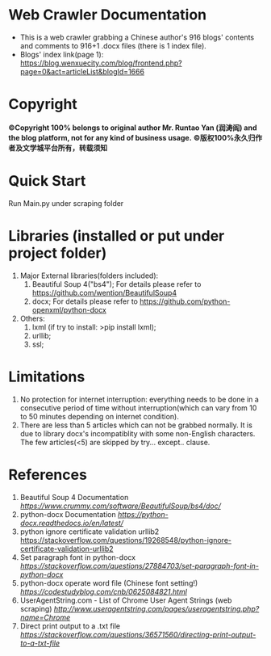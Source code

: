 # Web Crawler Documentation
* This is a web crawler grabbing a Chinese author's 916 blogs' contents and comments to 916+1 .docx files (there is 1 index file).
* Blogs' index link(page 1): https://blog.wenxuecity.com/blog/frontend.php?page=0&act=articleList&blogId=1666

# Copyright
**©Copyright 100% belongs to original author Mr. Runtao Yan (润涛阎) and the blog platform, not for any kind of business usage.**
**©版权100%永久归作者及文学城平台所有，转载须知**

# Quick Start
Run Main.py under scraping folder

# Libraries (installed or put under project folder)
1. Major External libraries(folders included): 
     1. Beautiful Soup 4("bs4"); For details please refer to https://github.com/wention/BeautifulSoup4
     2. docx; For details please refer to https://github.com/python-openxml/python-docx
2. Others: 
     1. lxml (if try to install: >pip install lxml);
     2. urllib; 
     3. ssl; 
     
# Limitations
1. No protection for internet interruption: everything needs to be done in a consecutive period of time without interruption(which can vary from 10 to 50 minutes depending on internet condition).
2. There are less than 5 articles which can not be grabbed normally. It is due to library docx's incompatiblity with some non-English characters. The few articles(<5) are skipped by try... except.. clause.

# References
1. Beautiful Soup 4 Documentation
*https://www.crummy.com/software/BeautifulSoup/bs4/doc/*
2. python-docx Documentation
*https://python-docx.readthedocs.io/en/latest/*
3. python ignore certificate validation urllib2
https://stackoverflow.com/questions/19268548/python-ignore-certificate-validation-urllib2
4. Set paragraph font in python-docx
*https://stackoverflow.com/questions/27884703/set-paragraph-font-in-python-docx*
5. python-docx operate word file (Chinese font setting!)
*https://codestudyblog.com/cnb/0625084821.html*
6. UserAgentString.com - List of Chrome User Agent Strings (web scraping)
*http://www.useragentstring.com/pages/useragentstring.php?name=Chrome*
7. Direct print output to a .txt file
*https://stackoverflow.com/questions/36571560/directing-print-output-to-a-txt-file*
